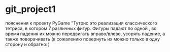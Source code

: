 # git_project1
пояснения к проекту PyGame "Тутрис
это реализация классического тетриса, в котором 7 различных фигур. Фигуры падают по одной , во время падения их можно передвигать вправо/влево, усорять падение, а также поворачивать
(к сожалению повернуть их можно только в одну сторону и обратно:(

